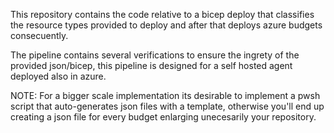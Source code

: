 This repository contains the code relative to a bicep deploy that classifies the resource types provided to deploy and after that deploys azure budgets consecuently. 


The pipeline contains several verifications to ensure the ingrety of the provided json/bicep, this pipeline is designed for a self hosted agent deployed also in azure.

NOTE: For a bigger scale implementation its desirable to implement a pwsh script that auto-generates json files with a template, otherwise you'll end up creating a json file for every budget enlarging unecesarily your repository.
